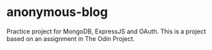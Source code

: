 # anonymous-blog
Practice project for MongoDB, ExpressJS and OAuth. This is a project based on an assignment in The Odin Project.
